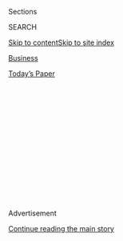 <div id="app">

<div>

<div>

<div>

<div class="NYTAppHideMasthead css-1q2w90k e1suatyy0">

<div class="section css-ui9rw0 e1suatyy2">

<div class="css-eph4ug er09x8g0">

<div class="css-6n7j50">

</div>

<span class="css-1dv1kvn">Sections</span>

<div class="css-10488qs">

<span class="css-1dv1kvn">SEARCH</span>

</div>

[Skip to content](#site-content)[Skip to site
index](#site-index)

</div>

<div id="masthead-section-label" class="css-1wr3we4 eaxe0e00">

[Business](https://www.nytimes.com/section/business)

</div>

<div class="css-10698na e1huz5gh0">

</div>

</div>

<div id="masthead-bar-one" class="section hasLinks css-15hmgas e1csuq9d3">

<div class="css-uqyvli e1csuq9d0">

</div>

<div class="css-1uqjmks e1csuq9d1">

</div>

<div class="css-9e9ivx">

[](https://myaccount.nytimes.com/auth/login?response_type=cookie&client_id=vi)

</div>

<div class="css-1bvtpon e1csuq9d2">

[Today’s
Paper](https://www.nytimes.com/section/todayspaper)

</div>

</div>

</div>

</div>

<div data-aria-hidden="false">

<div id="site-content" data-role="main">

<div>

<div class="css-1aor85t" style="opacity:0.000000001;z-index:-1;visibility:hidden">

<div class="css-1hqnpie">

<div class="css-epjblv">

<span class="css-17xtcya">[Business](/section/business)</span><span class="css-x15j1o">|</span><span class="css-fwqvlz">Trump’s
Trade Policy Is Lifting Exports. Of Canadian
Lobster.</span>

</div>

<div class="css-k008qs">

<div class="css-1iwv8en">

<span class="css-18z7m18"></span>

<div>

</div>

</div>

<span class="css-1n6z4y">https://nyti.ms/2hugJyu</span>

<div class="css-1705lsu">

<div class="css-4xjgmj">

<div class="css-4skfbu" data-role="toolbar" data-aria-label="Social Media Share buttons, Save button, and Comments Panel with current comment count" data-testid="share-tools">

  - 
  - 
  - 
  - 
    
    <div class="css-6n7j50">
    
    </div>

  - 
  - 

</div>

</div>

</div>

</div>

</div>

</div>

<div class="css-13pd83m">

</div>

<div id="top-wrapper" class="css-1sy8kpn">

<div id="top-slug" class="css-l9onyx">

Advertisement

</div>

[Continue reading the main
story](#after-top)

<div class="ad top-wrapper" style="text-align:center;height:100%;display:block;min-height:250px">

<div id="top" class="place-ad" data-position="top" data-size-key="top">

</div>

</div>

<div id="after-top">

</div>

</div>

<div id="sponsor-wrapper" class="css-1hyfx7x">

<div id="sponsor-slug" class="css-19vbshk">

Supported by

</div>

[Continue reading the main
story](#after-sponsor)

<div id="sponsor" class="ad sponsor-wrapper" style="text-align:center;height:100%;display:block">

</div>

<div id="after-sponsor">

</div>

</div>

<div class="css-1vkm6nb ehdk2mb0">

# Trump’s Trade Policy Is Lifting Exports. Of Canadian Lobster.

</div>

<div class="css-79elbk" data-testid="photoviewer-wrapper">

<div class="css-z3e15g" data-testid="photoviewer-wrapper-hidden">

</div>

<div class="css-1a48zt4 ehw59r15" data-testid="photoviewer-children">

![<span class="css-16f3y1r e13ogyst0" data-aria-hidden="true">Gary
Zwicker and other workers sorting lobsters at Gidney Fisheries in
Centreville, Nova Scotia. The factory processes 10,000 to 15,000
lobsters a
day.</span><span class="css-cnj6d5 e1z0qqy90" itemprop="copyrightHolder"><span class="css-1ly73wi e1tej78p0">Credit...</span><span><span>Stephanie
Foden for The New York
Times</span></span></span>](https://static01.nyt.com/images/2017/11/13/us/13dc-lobster2/01lobster2-articleLarge.jpg?quality=75&auto=webp&disable=upscale)

</div>

</div>

<div class="css-xt80pu e12qa4dv0">

<div class="css-18e8msd">

<div class="css-vp77d3 epjyd6m0">

<div class="css-1baulvz">

By [<span class="css-1baulvz last-byline" itemprop="name">Ana
Swanson</span>](https://www.nytimes.com/by/ana-swanson)

</div>

</div>

  - Nov. 12,
    2017

  - 
    
    <div class="css-4xjgmj">
    
    <div class="css-d8bdto" data-role="toolbar" data-aria-label="Social Media Share buttons, Save button, and Comments Panel with current comment count" data-testid="share-tools">
    
      - 
      - 
      - 
      - 
        
        <div class="css-6n7j50">
        
        </div>
    
      - 
      - 
    
    </div>
    
    </div>

</div>

</div>

<div class="section meteredContent css-1r7ky0e" name="articleBody" itemprop="articleBody">

<div class="css-1fanzo5 StoryBodyCompanionColumn">

<div class="css-53u6y8">

CENTREVILLE, Nova Scotia — This lobster factory on a windswept bay in
eastern Canada is so remote that its workers have to drive for miles
just to get cellphone service. But Gidney Fisheries is truly global,
with its lobsters landing on plates in Paris and Shanghai through trade
agreements hammered out in far-off capitals.

Of late, these trade pacts have been shifting in the factory’s favor,
giving it an advantage over its American competitors.

A new trade agreement between Canada and the European Union has slashed
tariffs on imports of Canadian lobsters. That means more 747s filled
with Christmas-red crustaceans will depart from Nova Scotia for European
markets this winter — and more revenue will flow to Gidney Fisheries.
The factory, which in the 1800s sent its lobsters to Boston by
steamship, is flush with potential as it gains access to new markets and
plans to increase its work force by roughly 50 percent, adding dozens of
positions to its current payroll of around 85 workers.

</div>

</div>

<div class="css-1fanzo5 StoryBodyCompanionColumn">

<div class="css-53u6y8">

“For us, free trade is a good thing,” said Robert MacDonald, the
president of Gidney Fisheries, which processes 10,000 to 15,000 lobsters
a day.

</div>

</div>

<div class="css-79elbk" data-testid="photoviewer-wrapper">

<div class="css-z3e15g" data-testid="photoviewer-wrapper-hidden">

</div>

<div class="css-1a48zt4 ehw59r15" data-testid="photoviewer-children">

![<span class="css-16f3y1r e13ogyst0" data-aria-hidden="true">A
high-tech machine allows Gidney Fisheries to extract the meat when it’s
raw.</span><span class="css-cnj6d5 e1z0qqy90" itemprop="copyrightHolder"><span class="css-1ly73wi e1tej78p0">Credit...</span><span>Stephanie
Foden for The New York
Times</span></span>](https://static01.nyt.com/images/2017/11/01/us/01lobster3/01lobster3-articleLarge.jpg?quality=75&auto=webp&disable=upscale)

</div>

</div>

<div class="css-79elbk" data-testid="photoviewer-wrapper">

<div class="css-z3e15g" data-testid="photoviewer-wrapper-hidden">

</div>

<div class="css-1a48zt4 ehw59r15" data-testid="photoviewer-children">

<div class="css-1xdhyk6 erfvjey0">

<span class="css-1ly73wi e1tej78p0">Image</span>

<div class="css-zjzyr8">

<div data-testid="lazyimage-container" style="height:257.77777777777777px">

</div>

</div>

</div>

<span class="css-16f3y1r e13ogyst0" data-aria-hidden="true">Robert
MacDonald, the president of Gidney Fisheries, with a catch. “For us,
free trade is a good thing,” he
said.</span><span class="css-cnj6d5 e1z0qqy90" itemprop="copyrightHolder"><span class="css-1ly73wi e1tej78p0">Credit...</span><span>Stephanie
Foden for The New York Times</span></span>

</div>

</div>

<div class="css-1fanzo5 StoryBodyCompanionColumn">

<div class="css-53u6y8">

The Trump administration has adopted a skeptical view of trade deals,
promising to scrap or renegotiate global agreements that it believes put
American companies and workers at a disadvantage. Among them is the
North American Free Trade Agreement, which the United States is trying
to renegotiate. It will join its partners in the agreement, Canada and
Mexico, for a fifth round of talks in Mexico City that officially begin
on Friday.

Some trade experts, though, say America’s get-tough approach is
dissuading foreign partners from jumping into talks. Other countries,
like Canada, are forging ahead with their own trade deals as they balk
at the tough terms the United States is demanding in its trade
negotiations. Over the weekend, a group of 11 countries including Canada
announced that they were committed to moving ahead with the
Trans-Pacific Partnership, a sweeping multinational trade deal
negotiated by the Obama administration.

As these deals progress, American companies, particularly exporters, are
finding themselves on the losing end of global trade as their
competitors abroad gain easier access to foreign markets.

</div>

</div>

<div class="css-1fanzo5 StoryBodyCompanionColumn">

<div class="css-53u6y8">

“We live in such a low-margin world, where industry after industry is
engaged in fierce global competition,” said John G. Murphy, senior vice
president for international policy at the U.S. Chamber of Commerce.
“There is a sense in which the United States is standing still, while
countries around us are moving forward.”

It’s a historic shift for the United States, which has long led the
charge for free trade and open markets. The United States has
traditionally been the global leader in forging trade pacts, including
during the Obama administration, which negotiated an earlier version of
the Trans-Pacific Partnership and began talks with Europe on an
agreement known as the Trans-Atlantic Trade and Investment Partnership.

Skeptics in the current administration criticize these pacts as a global
race to the bottom that has cost American jobs and depressed wages.
President Trump condemned the Trans-Pacific Partnership as one of the
worst deals ever negotiated and officially withdrew the United States
from the pact on his fourth day in office. Talks with Europe over the
trans-Atlantic trade pact have
stalled.

</div>

</div>

<div class="css-79elbk" data-testid="photoviewer-wrapper">

<div class="css-z3e15g" data-testid="photoviewer-wrapper-hidden">

</div>

<div class="css-1a48zt4 ehw59r15" data-testid="photoviewer-children">

<div class="css-1xdhyk6 erfvjey0">

<span class="css-1ly73wi e1tej78p0">Image</span>

<div class="css-zjzyr8">

<div data-testid="lazyimage-container" style="height:257.77777777777777px">

</div>

</div>

</div>

<span class="css-16f3y1r e13ogyst0" data-aria-hidden="true">The factory
plans to add dozens of jobs now that a new trade deal has slashed
European tariffs on Canadian
lobsters.</span><span class="css-cnj6d5 e1z0qqy90" itemprop="copyrightHolder"><span class="css-1ly73wi e1tej78p0">Credit...</span><span>Stephanie
Foden for The New York Times</span></span>

</div>

</div>

<div class="css-1fanzo5 StoryBodyCompanionColumn">

<div class="css-53u6y8">

When Americans think about lobster, Maine often comes to mind. But Nova
Scotia has emerged as a fierce competitor in exporting lobsters,
particularly to Europe. Last year, American lobstermen sold only
slightly more to Europe than their Canadian counterparts.

That balance could soon shift given the Canadian-European trade pact,
which eliminated an 8 percent European tariff on live lobster when it
went into effect in September. Tariffs on frozen and processed Canadian
lobster will be phased out in the next three to five years as part of
the agreement.

The elimination of European tariffs is “the single most challenging
issue” for the American lobster industry, said Annie Tselikis, the
executive director of the Maine Lobster Dealers’ Association, which
represents companies that buy lobster from Maine fishermen. “This trade
agreement does give Canada a huge leg up in the European marketplace,”
she said.

</div>

</div>

<div class="css-1fanzo5 StoryBodyCompanionColumn">

<div class="css-53u6y8">

Ms. Tselikis said the pact was encouraging American companies to invest
in new facilities in Canada to qualify for the lower European tariff.

“If the argument is you’re not going to develop this trade policy
because you’re worried about outsourcing jobs — well, here we are,
potentially outsourcing jobs due to an absence of trade policy,” she
said.

Gidney Fisheries, which exports live and frozen lobster, is poised to
take advantage of the changing terms of trade. Last year, in
anticipation of increased demand, the factory invested in
state-of-the-art technology to set itself apart.

The company imported a German machine, sometimes used to make
cold-pressed juice, that creates pressure of up to 87,000 pounds per
square inch. The machine compresses the lobster in its shell, breaking
the connective tissue, killing the lobster in seconds and allowing the
meat to be extracted entirely raw — a selling point for chefs and
consumers, as the process is considered relatively
humane.

</div>

</div>

<div class="css-79elbk" data-testid="photoviewer-wrapper">

<div class="css-z3e15g" data-testid="photoviewer-wrapper-hidden">

</div>

<div class="css-1a48zt4 ehw59r15" data-testid="photoviewer-children">

<div class="css-1xdhyk6 erfvjey0">

<span class="css-1ly73wi e1tej78p0">Image</span>

<div class="css-zjzyr8">

<div data-testid="lazyimage-container" style="height:257.77777777777777px">

</div>

</div>

</div>

<span class="css-16f3y1r e13ogyst0" data-aria-hidden="true">“A decade or
two ago, there would be very few players who would have been shipping
internationally,” said Robert MacDonald, the president of Gidney
Fisheries. “We now ship live lobsters all over the
world.”</span><span class="css-cnj6d5 e1z0qqy90" itemprop="copyrightHolder"><span class="css-1ly73wi e1tej78p0">Credit...</span><span>Stephanie
Foden for The New York
Times</span></span>

</div>

</div>

<div class="css-79elbk" data-testid="photoviewer-wrapper">

<div class="css-z3e15g" data-testid="photoviewer-wrapper-hidden">

</div>

<div class="css-1a48zt4 ehw59r15" data-testid="photoviewer-children">

<div class="css-1xdhyk6 erfvjey0">

<span class="css-1ly73wi e1tej78p0">Image</span>

<div class="css-zjzyr8">

<div data-testid="lazyimage-container" style="height:257.77777777777777px">

</div>

</div>

</div>

<span class="css-16f3y1r e13ogyst0" data-aria-hidden="true">Refrigerated
packages at Gidney Fisheries. Europe could soon be the factory’s
fastest-growing
market.</span><span class="css-cnj6d5 e1z0qqy90" itemprop="copyrightHolder"><span class="css-1ly73wi e1tej78p0">Credit...</span><span>Stephanie
Foden for The New York Times</span></span>

</div>

</div>

<div class="css-1fanzo5 StoryBodyCompanionColumn">

<div class="css-53u6y8">

On the factory floor in September, a worker in a gray smock covered by a
shiny rubber apron loaded lobsters into a plastic tube to feed into the
machine. A dozen workers smashed claws, used tiny air hoses to remove
entrails and sorted peachy-pink lobster meat into various packages to be
flash frozen.

</div>

</div>

<div class="css-1fanzo5 StoryBodyCompanionColumn">

<div class="css-53u6y8">

“A decade or two ago, there would be very few players who would have
been shipping internationally,” Mr. MacDonald said. “We now ship live
lobsters all over the world.”

Once mostly confined to the plates of the rich, lobster has gone mass
market. A glut in the global catch roughly five years ago — the product
of overfishing cod, a natural lobster predator — caused the price to
plummet. Lobster rolls and lobster mac and cheese suddenly appeared on
menus of fast food chains like Pret a Manger, Au Bon Pain, Quiznos and
even McDonald’s locations in New England.

Better packaging and faster freight services allowed American and
Canadian exporters to expand into Europe and Asia. Exporters found a
promising new market in China, where newly affluent diners were eagerly
adopting Western luxury products like wine, caviar and lobster as a
marker of taste and distinction.

Gidney Fisheries sought to tap into that market, with the help of Duan
Zeng, Mr. MacDonald’s colleague. Ms. Zeng, who has a master’s degree in
fish biology, does much of her work on WeChat, a Chinese mobile app,
where she sells its wares. Last December, the company teamed up with
Alibaba, the Chinese e-commerce company, to sell premium lobsters
online.

Gidney Fisheries’ largest market by far is still the United States,
where the company supplies restaurants and hotel chains with Nova Scotia
lobsters. But given the changing dynamics of trade pacts, Europe could
soon be its fastest-growing market, much to the chagrin of American
lobstermen, who were hopeful the United States would sign its own
agreement with the European
Union.

</div>

</div>

<div class="css-79elbk" data-testid="photoviewer-wrapper">

<div class="css-z3e15g" data-testid="photoviewer-wrapper-hidden">

</div>

<div class="css-1a48zt4 ehw59r15" data-testid="photoviewer-children">

<div class="css-1xdhyk6 erfvjey0">

<span class="css-1ly73wi e1tej78p0">Image</span>

<div class="css-zjzyr8">

<div data-testid="lazyimage-container" style="height:257.77777777777777px">

</div>

</div>

</div>

<span class="css-16f3y1r e13ogyst0" data-aria-hidden="true">The harbor
near the factory, which has teamed up with Alibaba, the Chinese
e-commerce company, to sell premium lobsters
online.</span><span class="css-cnj6d5 e1z0qqy90" itemprop="copyrightHolder"><span class="css-1ly73wi e1tej78p0">Credit...</span><span>Stephanie
Foden for The New York Times</span></span>

</div>

</div>

<div class="css-1fanzo5 StoryBodyCompanionColumn">

<div class="css-53u6y8">

The Trump administration has not said whether it will continue trade
talks with Europe. But other trade pacts under discussion, including
Nafta, have shown little progress. In mid-October, Jyrki Katainen, a
high-ranking European Union official, said Europe was “negotiating with
all Nafta countries, and with all TPP countries, except one” — a
not-so-veiled reference to America.

</div>

</div>

<div class="css-1fanzo5 StoryBodyCompanionColumn">

<div class="css-53u6y8">

John Weekes, Canada’s Nafta negotiator in the 1990s, said he initially
believed Canadian companies might have just a narrow window of advantage
over their American competitors. Now, that window looks quite a bit
larger.

“It does open up a number of opportunities for Canadians that clearly
aren’t going to be available to Americans in the foreseeable future,”
Mr. Weekes said.

</div>

</div>

</div>

<div>

</div>

<div>

</div>

<div>

</div>

<div>

<div id="bottom-wrapper" class="css-1ede5it">

<div id="bottom-slug" class="css-l9onyx">

Advertisement

</div>

[Continue reading the main
story](#after-bottom)

<div id="bottom" class="ad bottom-wrapper" style="text-align:center;height:100%;display:block;min-height:90px">

</div>

<div id="after-bottom">

</div>

</div>

</div>

</div>

</div>

## Site Index

<div>

</div>

## Site Information Navigation

  - [© <span>2020</span> <span>The New York Times
    Company</span>](https://help.nytimes.com/hc/en-us/articles/115014792127-Copyright-notice)

<!-- end list -->

  - [NYTCo](https://www.nytco.com/)
  - [Contact
    Us](https://help.nytimes.com/hc/en-us/articles/115015385887-Contact-Us)
  - [Work with us](https://www.nytco.com/careers/)
  - [Advertise](https://nytmediakit.com/)
  - [T Brand Studio](http://www.tbrandstudio.com/)
  - [Your Ad
    Choices](https://www.nytimes.com/privacy/cookie-policy#how-do-i-manage-trackers)
  - [Privacy](https://www.nytimes.com/privacy)
  - [Terms of
    Service](https://help.nytimes.com/hc/en-us/articles/115014893428-Terms-of-service)
  - [Terms of
    Sale](https://help.nytimes.com/hc/en-us/articles/115014893968-Terms-of-sale)
  - [Site
    Map](https://spiderbites.nytimes.com)
  - [Help](https://help.nytimes.com/hc/en-us)
  - [Subscriptions](https://www.nytimes.com/subscription?campaignId=37WXW)

</div>

</div>

</div>

</div>
